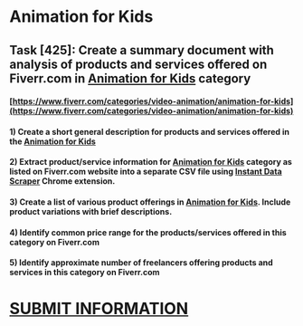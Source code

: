 # Animation for Kids
## Task [425]: Create a summary document with analysis of products and services offered on Fiverr.com in [Animation for Kids](https://www.fiverr.com/categories/video-animation/animation-for-kids) category
#### [https://www.fiverr.com/categories/video-animation/animation-for-kids](https://www.fiverr.com/categories/video-animation/animation-for-kids)
#### 1) Create a short general description for products and services offered in the [Animation for Kids](https://www.fiverr.com/categories/video-animation/animation-for-kids)
#### 2) Extract product/service information for [Animation for Kids](https://www.fiverr.com/categories/video-animation/animation-for-kids) category as listed on Fiverr.com website into a separate CSV file using [Instant Data Scraper](https://chrome.google.com/webstore/detail/instant-data-scraper/ofaokhiedipichpaobibbnahnkdoiiah) Chrome extension.
#### 3) Create a list of various product offerings in [Animation for Kids](https://www.fiverr.com/categories/video-animation/animation-for-kids). Include product variations with brief descriptions.
#### 4) Identify common price range for the products/services offered in this category on Fiverr.com
#### 5) Identify approximate number of freelancers offering products and services in this category on Fiverr.com

# [SUBMIT INFORMATION](https://forms.office.com/r/8AEKjkLxKG)
